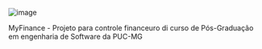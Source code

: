 ![image](https://github.com/Jenifferfa/myfinance-web-dotnet/assets/32148606/6b7eb7a5-c9bd-415d-9ac4-3a28567bacd3)

MyFinance - Projeto para controle financeuro di curso de Pós-Graduação em engenharia de Software da PUC-MG
